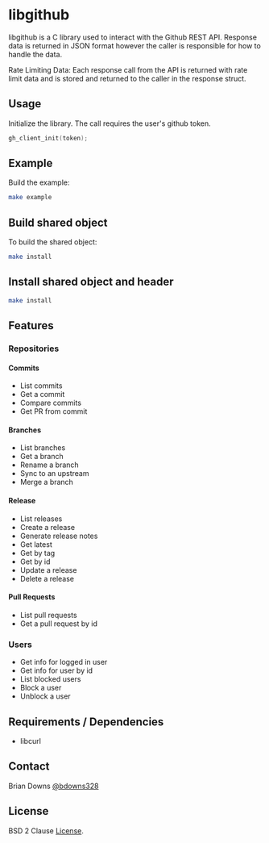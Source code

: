 # libgithub

libgithub is a C library used to interact with the Github REST API. Response data is returned in JSON format however the caller is responsible for how to handle the data.

Rate Limiting Data: Each response call from the API is returned with rate limit data and is stored and returned to the caller in the response struct.

## Usage

Initialize the library. The call requires the user's github token.

```c
gh_client_init(token);
```

## Example 

Build the example:

```sh
make example
```

## Build shared object

To build the shared object:

```sh
make install
```

## Install shared object and header

```sh
make install
```

## Features

### Repositories
#### Commits

* List commits
* Get a commit
* Compare commits
* Get PR from commit

#### Branches

* List branches
* Get a branch
* Rename a branch
* Sync to an upstream
* Merge a branch

#### Release

* List releases
* Create a release
* Generate release notes
* Get latest
* Get by tag
* Get by id
* Update a release
* Delete a release

#### Pull Requests

* List pull requests
* Get a pull request by id

### Users

* Get info for logged in user
* Get info for user by id
* List blocked users
* Block a user
* Unblock a user

## Requirements / Dependencies

* libcurl

## Contact

Brian Downs [@bdowns328](http://twitter.com/bdowns328)

## License

BSD 2 Clause [License](/LICENSE).
